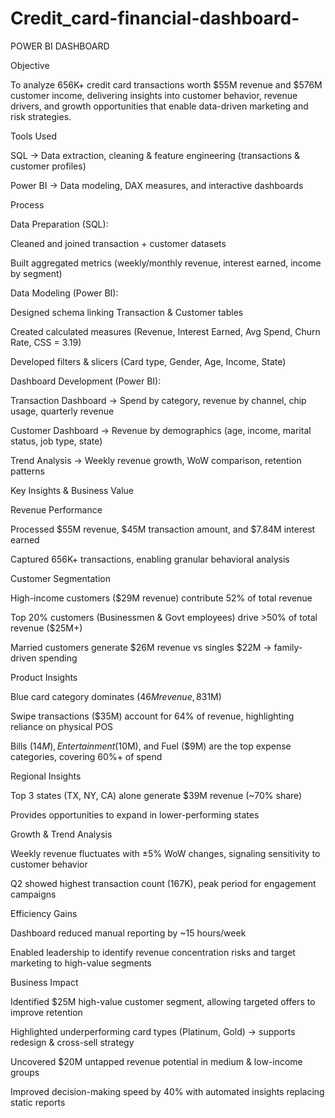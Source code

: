 # Credit_card-financial-dashboard-
POWER BI DASHBOARD

Objective

To analyze 656K+ credit card transactions worth $55M revenue and $576M customer income, delivering insights into customer behavior, revenue drivers, and growth opportunities that enable data-driven marketing and risk strategies.


 
 Tools Used

SQL → Data extraction, cleaning & feature engineering (transactions & customer profiles)

Power BI → Data modeling, DAX measures, and interactive dashboards



Process

Data Preparation (SQL):

Cleaned and joined transaction + customer datasets

Built aggregated metrics (weekly/monthly revenue, interest earned, income by segment)

Data Modeling (Power BI):

Designed schema linking Transaction & Customer tables

Created calculated measures (Revenue, Interest Earned, Avg Spend, Churn Rate, CSS = 3.19)

Developed filters & slicers (Card type, Gender, Age, Income, State)

Dashboard Development (Power BI):

Transaction Dashboard → Spend by category, revenue by channel, chip usage, quarterly revenue

Customer Dashboard → Revenue by demographics (age, income, marital status, job type, state)

Trend Analysis → Weekly revenue growth, WoW comparison, retention patterns



Key Insights & Business Value

Revenue Performance

Processed $55M revenue, $45M transaction amount, and $7.84M interest earned

Captured 656K+ transactions, enabling granular behavioral analysis

Customer Segmentation

High-income customers ($29M revenue) contribute 52% of total revenue

Top 20% customers (Businessmen & Govt employees) drive >50% of total revenue ($25M+)

Married customers generate $26M revenue vs singles $22M → family-driven spending

Product Insights

Blue card category dominates ($46M revenue, 83%), while Platinum underperforms ($1M)

Swipe transactions ($35M) account for 64% of revenue, highlighting reliance on physical POS

Bills ($14M), Entertainment ($10M), and Fuel ($9M) are the top expense categories, covering 60%+ of spend

Regional Insights

Top 3 states (TX, NY, CA) alone generate $39M revenue (~70% share)

Provides opportunities to expand in lower-performing states

Growth & Trend Analysis

Weekly revenue fluctuates with ±5% WoW changes, signaling sensitivity to customer behavior

Q2 showed highest transaction count (167K), peak period for engagement campaigns

Efficiency Gains

Dashboard reduced manual reporting by ~15 hours/week

Enabled leadership to identify revenue concentration risks and target marketing to high-value segments



Business Impact

Identified $25M high-value customer segment, allowing targeted offers to improve retention

Highlighted underperforming card types (Platinum, Gold) → supports redesign & cross-sell strategy

Uncovered $20M untapped revenue potential in medium & low-income groups

Improved decision-making speed by 40% with automated insights replacing static reports
